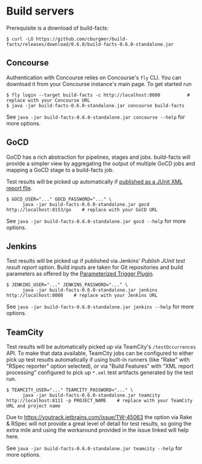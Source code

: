 # Build servers

Prerequisite is a download of build-facts:

    $ curl -LO https://github.com/cburgmer/build-facts/releases/download/0.6.0/build-facts-0.6.0-standalone.jar

## Concourse

Authentication with Concourse relies on Concourse's `fly` CLI. You can download
it from your Concourse instance's main page. To get started run

    $ fly login --target build-facts -c http://localhost:8080          # replace with your Concourse URL
    $ java -jar build-facts-0.6.0-standalone.jar concourse build-facts

See `java -jar build-facts-0.6.0-standalone.jar concourse --help` for more
options.


## GoCD

GoCD has a rich abstraction for pipelines, stages and jobs. build-facts will
provide a simpler view by aggregating the output of multiple GoCD jobs and
mapping a GoCD stage to a build-facts job.

Test results will be picked up automatically if
[published as a JUnit XML report file](https://www.go.cd/documentation/user/current/configuration/dev_upload_test_report.html).

    $ GOCD_USER="..." GOCD_PASSWORD="..." \
          java -jar build-facts-0.6.0-standalone.jar gocd http://localhost:8153/go    # replace with your GoCD URL

See `java -jar build-facts-0.6.0-standalone.jar gocd --help` for more options.


## Jenkins

Test results will be picked up if published via Jenkins' *Publish JUnit test
result report* option. Build inputs are taken for Git repositories and build
parameters as offered by the
[Parameterized Trigger Plugin](https://wiki.jenkins-ci.org/display/JENKINS/Parameterized+Trigger+Plugin).

    $ JENKINS_USER="..." JENKINS_PASSWORD="..." \
          java -jar build-facts-0.6.0-standalone.jar jenkins http://localhost:8080    # replace with your Jenkins URL

See `java -jar build-facts-0.6.0-standalone.jar jenkins --help` for more
options.


## TeamCity

Test results will be automatically picked up via TeamCity's `/testOccurrences`
API. To make that data available, TeamCity jobs can be configured to either pick
up test results automatically if using built-in runners (like "Rake" with "RSpec
reporter" option selected), or via "Build Features" with "XML report processing"
configured to pick up `*.xml` test artifacts generated by the test run.

    $ TEAMCITY_USER="..." TEAMCITY_PASSWORD="..." \
          java -jar build-facts-0.6.0-standalone.jar teamcity http://localhost:8111 -p PROJECT_NAME    # replace with your TeamCity URL and project name

Due to https://youtrack.jetbrains.com/issue/TW-45063 the option via Rake & RSpec
will not provide a great level of detail for test results, so going the extra
mile and using the workaround provided in the issue linked will help here.

See `java -jar build-facts-0.6.0-standalone.jar teamcity --help` for more
options.
